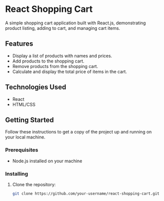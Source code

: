 # React Shopping Cart

A simple shopping cart application built with React.js, demonstrating product listing, adding to cart, and managing cart items.

## Features

- Display a list of products with names and prices.
- Add products to the shopping cart.
- Remove products from the shopping cart.
- Calculate and display the total price of items in the cart.

## Technologies Used

- React
- HTML/CSS

## Getting Started

Follow these instructions to get a copy of the project up and running on your local machine.

### Prerequisites

- Node.js installed on your machine

### Installing

1. Clone the repository:

   ```bash
   git clone https://github.com/your-username/react-shopping-cart.git
